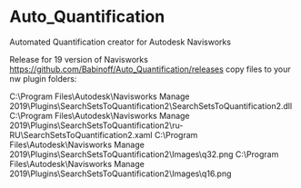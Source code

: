 # Auto_Quantification
Automated Quantification creator for Autodesk Navisworks

Release for 19 version of Navisworks https://github.com/Babinoff/Auto_Quantification/releases copy files to your nw plugin folders:

C:\Program Files\Autodesk\Navisworks Manage 2019\Plugins\SearchSetsToQuantification2\SearchSetsToQuantification2.dll
C:\Program Files\Autodesk\Navisworks Manage 2019\Plugins\SearchSetsToQuantification2\ru-RU\SearchSetsToQuantification2.xaml
C:\Program Files\Autodesk\Navisworks Manage 2019\Plugins\SearchSetsToQuantification2\Images\q32.png
C:\Program Files\Autodesk\Navisworks Manage 2019\Plugins\SearchSetsToQuantification2\Images\q16.png
